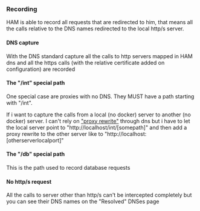 
### Recording

HAM is able to record all requests that are redirected to him, that means
all the calls relative to the DNS names redirected to the local http/s server.

#### DNS capture

With the DNS standard capture all the calls to http servers mapped in HAM dns and 
all the https calls (with the relative certificate added on configuration) are 
recorded

#### The "/int" special path

One special case are proxies with no DNS. They MUST have a path starting with "/int".

If i want to capture the calls from a local (no docker) server to another (no docker)
server. I can't rely on ["proxy rewrite"](../proxy.md) through dns but i have to let the local server
point to "http://localhost/int/[somepath]" and then add a proxy rewrite to the other server
like to "http://localhost:[otherserverlocalport]"

#### The "/db" special path

This is the path used to record database requests

#### No http/s request

All the calls to server other than http/s can't be intercepted completely but you can 
see their DNS names on the "Resolved" DNSes page

